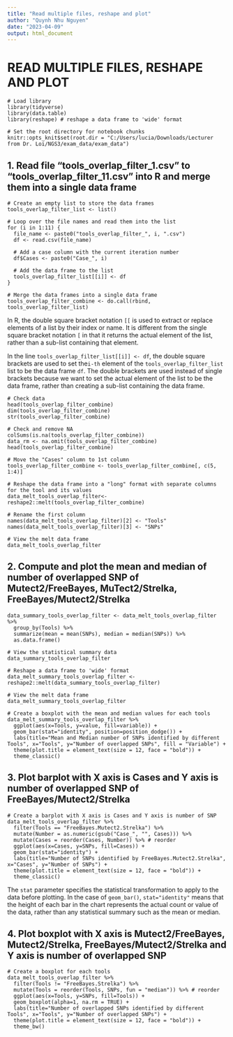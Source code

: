 ```yaml
---
title: "Read multiple files, reshape and plot"
author: "Quynh Nhu Nguyen"
date: "2023-04-09"
output: html_document
---
```

# **READ MULTIPLE FILES, RESHAPE AND PLOT**

```{r}
# Load library 
library(tidyverse)
library(data.table)
library(reshape) # reshape a data frame to 'wide' format
```

```{r setup, include=FALSE}
# Set the root directory for notebook chunks
knitr::opts_knit$set(root.dir = "C:/Users/lucia/Downloads/Lecturer from Dr. Loi/NGS3/exam_data/exam_data")
```

## 1. Read file “tools_overlap_filter_1.csv” to “tools_overlap_filter_11.csv” into R and merge them into a single data frame
```{r}
# Create an empty list to store the data frames
tools_overlap_filter_list <- list()

# Loop over the file names and read them into the list
for (i in 1:11) {
  file_name <- paste0("tools_overlap_filter_", i, ".csv")
  df <- read.csv(file_name)
  
  # Add a case column with the current iteration number
  df$Cases <- paste0("Case_", i)
  
  # Add the data frame to the list
  tools_overlap_filter_list[[i]] <- df
}

# Merge the data frames into a single data frame
tools_overlap_filter_combine <- do.call(rbind, tools_overlap_filter_list)
```
In R, the double square bracket notation `[[` is used to extract or replace elements of a list by their index or name. It is different from the single square bracket notation `[` in that it returns the actual element of the list, rather than a sub-list containing that element.

In the line `tools_overlap_filter_list[[i]] <- df`, the double square brackets are used to set the`i-th` element of the `tools_overlap_filter_list` list to be the data frame `df`. The double brackets are used instead of single brackets because we want to set the actual element of the list to be the data frame, rather than creating a sub-list containing the data frame.

```{r}
# Check data
head(tools_overlap_filter_combine)
dim(tools_overlap_filter_combine)
str(tools_overlap_filter_combine)
```

```{r}
# Check and remove NA 
colSums(is.na(tools_overlap_filter_combine))
data_rm <- na.omit(tools_overlap_filter_combine)
head(tools_overlap_filter_combine)
```

```{r}
# Move the "Cases" column to 1st column
tools_overlap_filter_combine <- tools_overlap_filter_combine[, c(5, 1:4)]

# Reshape the data frame into a "long" format with separate columns for the tool and its values
data_melt_tools_overlap_filter<- reshape2::melt(tools_overlap_filter_combine)

# Rename the first column
names(data_melt_tools_overlap_filter)[2] <- "Tools"
names(data_melt_tools_overlap_filter)[3] <- "SNPs"

# View the melt data frame
data_melt_tools_overlap_filter
```
## 2. Compute and plot the mean and median of number of overlapped SNP of Mutect2/FreeBayes, MuTect2/Strelka, FreeBayes/Mutect2/Strelka
```{r}
data_summary_tools_overlap_filter <- data_melt_tools_overlap_filter %>%
  group_by(Tools) %>%
  summarize(mean = mean(SNPs), median = median(SNPs)) %>%
  as.data.frame()
  
# View the statistical summary data
data_summary_tools_overlap_filter
```

```{r}
# Reshape a data frame to 'wide' format
data_melt_summary_tools_overlap_filter <- reshape2::melt(data_summary_tools_overlap_filter)

# View the melt data frame
data_melt_summary_tools_overlap_filter
```

```{r}
# Create a boxplot with the mean and median values for each tools
data_melt_summary_tools_overlap_filter %>% 
  ggplot(aes(x=Tools, y=value, fill=variable)) +
  geom_bar(stat="identity", position=position_dodge()) +
  labs(title="Mean and Median number of SNPs identified by different Tools", x="Tools", y="Number of overlapped SNPs", fill = "Variable") +
  theme(plot.title = element_text(size = 12, face = "bold")) +
  theme_classic()
```

## 3. Plot barplot with X axis is Cases and Y axis is number of overlapped SNP of FreeBayes/Mutect2/Strelka
```{r}
# Create a barplot with X axis is Cases and Y axis is number of SNP
data_melt_tools_overlap_filter %>%
  filter(Tools == "FreeBayes.Mutect2.Strelka") %>%
  mutate(Number = as.numeric(gsub("Case_", "", Cases))) %>%
  mutate(Cases = reorder(Cases, Number)) %>% # reorder
  ggplot(aes(x=Cases, y=SNPs, fill=Cases)) +
  geom_bar(stat="identity") +
  labs(title="Number of SNPs identified by FreeBayes.Mutect2.Strelka", x="Cases", y="Number of SNPs") +
  theme(plot.title = element_text(size = 12, face = "bold")) +
  theme_classic()
```
The `stat` parameter specifies the statistical transformation to apply to the data before plotting. In the case of `geom_bar()`, `stat="identity"` means that the height of each bar in the chart represents the actual count or value of the data, rather than any statistical summary such as the mean or median.

## 4. Plot boxplot with X axis is Mutect2/FreeBayes, Mutect2/Strelka,  FreeBayes/Mutect2/Strelka and Y axis is number of overlapped SNP
```{r}
# Create a boxplot for each tools
data_melt_tools_overlap_filter %>%
  filter(Tools != "FreeBayes.Strelka") %>%
  mutate(Tools = reorder(Tools, SNPs, fun = "median")) %>% # reorder
  ggplot(aes(x=Tools, y=SNPs, fill=Tools)) +
  geom_boxplot(alpha=1, na.rm = TRUE) +
  labs(title="Number of overlapped SNPs identified by different Tools", x="Tools", y="Number of overlapped SNPs") +
  theme(plot.title = element_text(size = 12, face = "bold")) +
  theme_bw()
```

